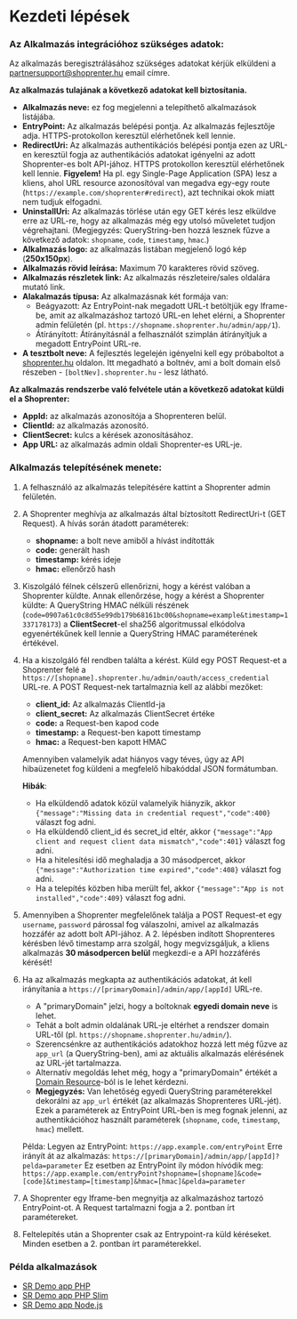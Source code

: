 # Kezdeti lépések

### Az Alkalmazás integrációhoz szükséges adatok:

Az alkalmazás beregisztrálásához szükséges adatokat kérjük elküldeni a partnersupport@shoprenter.hu email címre.

**Az alkalmazás tulajának a következő adatokat kell biztosítania.**
- **Alkalmazás neve:** ez fog megjelenni a telepíthető alkalmazások listájába.
- **EntryPoint:** Az alkalmazás belépési pontja. Az alkalmazás fejlesztője adja. HTTPS-protokollon keresztül elérhetőnek kell lennie.
- **RedirectUri:** Az alkalmazás authentikációs belépési pontja ezen az URL-en keresztül fogja az authentikációs adatokat igényelni az adott Shoprenter-es bolt API-jához. HTTPS protokollon keresztül elérhetőnek kell lennie. 
  **Figyelem!** Ha pl. egy Single-Page Application (SPA) lesz a kliens, ahol URL resource azonosítóval van megadva egy-egy route (`https://example.com/shoprenter#redirect`), azt technikai okok miatt nem tudjuk elfogadni.
- **UninstallUri:** Az alkalmazás törlése után egy GET kérés lesz elküldve erre az URL-re, hogy az alkalmazás még egy utolsó műveletet tudjon végrehajtani. 
  (Megjegyzés: QueryString-ben hozzá lesznek fűzve a következő adatok: `shopname`, `code`, `timestamp`, `hmac`.)
- **Alkalmazás logo:** az alkalmazás listában megjelenő logó kép (**250x150px**).
- **Alkalmazás rövid leírása:** Maximum 70 karakteres rövid szöveg.
- **Alkalmazás részletek link:** Az alkalmazás részleteire/sales oldalára mutató link.
- **Alakalmazás típusa:** Az alkalmazásnak két formája van:
  - Beágyazott: Az EntryPoint-nak megadott URL-t betöltjük egy Iframe-be, amit az alkalmazáshoz tartozó URL-en lehet elérni, a Shoprenter admin felületén (pl. `https://shopname.shoprenter.hu/admin/app/1`).
  - Átírányított: Átírányításnál a felhasználót szimplán átírányítjuk a megadott EntryPoint URL-re.
- **A tesztbolt neve:** A fejlesztés legelején igényelni kell egy próbaboltot a [shoprenter.hu](https://www.shoprenter.hu/) oldalon. 
  Itt megadható a boltnév, ami a bolt domain első részeben - `[boltNev].shoprenter.hu` - lesz látható.

**Az alkalmazás rendszerbe való felvétele után a következő adatokat küldi el a Shoprenter:**
- **AppId:** az alkalmazás azonosítója a Shoprenteren belül. 
- **ClientId:** az alkalmazás azonosító.
- **ClientSecret:** kulcs a kérések azonosításához.
- **App URL:** az alkalmazás admin oldali Shoprenter-es URL-je.

### Alkalmazás telepítésének menete:
1. A felhasználó az alkalmazás telepítésére kattint a Shoprenter admin felületén.
2. A Shoprenter meghívja az alkalmazás által bíztosított RedirectUri-t (GET Request).
    A hívás során átadott paraméterek:
    - **shopname:** a bolt neve amiből a hívást indították
    - **code:** generált hash
    - **timestamp:** kérés ideje
    - **hmac:** ellenőrző hash
3. Kiszolgáló félnek célszerű ellenőrizni, hogy a kérést valóban a Shoprenter küldte.
   Annak ellenőrzése, hogy a kérést a Shoprenter küldte:
   A QueryString HMAC nélküli részének (`code=0907a61c0c8d55e99db179b68161bc00&shopname=example&timestamp=1337178173`) a **ClientSecret**-el sha256 algoritmussal elkódolva egyenértékűnek kell lennie a QueryString HMAC paraméterének értékével.
4. Ha a kiszolgáló fél rendben találta a kérést. Küld egy POST Request-et a Shoprenter felé a `https://[shopname].shoprenter.hu/admin/oauth/access_credential` URL-re. 
   A POST Request-nek tartalmaznia kell az alábbi mezőket:
    - **client_id:** Az alkalmazás ClientId-ja
    - **client_secret:** Az alkalmazás ClientSecret értéke 
    - **code:** a Request-ben kapod code
    - **timestamp:** a Request-ben kapott timestamp
    - **hmac:** a Request-ben kapott HMAC
    
    Amennyiben valamelyik adat hiányos vagy téves, úgy az API hibaüzenetet fog küldeni a megfelelő hibakóddal JSON formátumban. 
    
    **Hibák**:
    - Ha elküldendő adatok közül valamelyik hiányzik, akkor `{"message":"Missing data in credential request","code":400}` választ fog adni.
    - Ha elküldendő client_id és secret_id eltér, akkor `{"message":"App client and request client data mismatch","code":401}` választ fog adni.
    - Ha a hitelesítési idő meghaladja a 30 másodpercet, akkor `{"message":"Authorization time expired","code":408}` választ fog adni.
    - Ha a telepítés közben hiba merült fel, akkor  `{"message":"App is not installed","code":409}` választ fog adni.
5. Amennyiben a Shoprenter megfelelőnek találja a POST Request-et egy `username`, `password` párossal fog válaszolni, amivel az alkalmazás hozzáfér az adott bolt API-jához. 
   A 2. lépésben indított Shoprenteres kérésben lévő timestamp arra szolgál, hogy megvizsgáljuk, a kliens alkalmazás **30 másodpercen belül** megkezdi-e a API hozzáférés kérését!
6. Ha az alkalmazás megkapta az authentikációs adatokat, át kell irányítania a `https://[primaryDomain]/admin/app/[appId]` URL-re.
   - A "primaryDomain" jelzi, hogy a boltoknak **egyedi domain neve** is lehet.
   - Tehát a bolt admin oldalának URL-je eltérhet a rendszer domain URL-től (pl. `https://shopname.shoprenter.hu/admin/`).
   - Szerencsénkre az authentikációs adatokhoz hozzá lett még fűzve az `app_url` (a QueryString-ben), ami az aktuális alkalmazás elérésének az URL-jét tartalmazza. 
   - Alternatív megoldás lehet még, hogy a "primaryDomain" értékét a [Domain Resource](https://doc.shoprenter.hu/api/domain.html#tulajdonsagok)-ból is le lehet kérdezni.
   - **Megjegyzés:** Van lehetőség egyedi QueryString paraméterekkel dekorálni az `app_url` értékét (az alkalmazás Shoprenteres URL-jét).
     Ezek a paraméterek az EntryPoint URL-ben is meg fognak jelenni, az authentikációhoz használt paraméterek (`shopname`, `code`, `timestamp`, `hmac`) mellett.

    Példa: 
    Legyen az EntryPoint: `https://app.example.com/entryPoint`
    Erre irányít át az alkalmazás: `https://[primaryDomain]/admin/app/[appId]?pelda=parameter`
    Ez esetben az EntryPoint íly módon hívódik meg: `https://app.example.com/entryPoint?shopname=[shopname]&code=[code]&timestamp=[timestamp]&hmac=[hmac]&pelda=parameter`
7. A Shoprenter egy Iframe-ben megnyitja az alkalmazáshoz tartozó EntryPoint-ot. A Request tartalmazni fogja a 2. pontban írt paramétereket.
8. Feltelepítés után a Shoprenter csak az Entrypoint-ra küld kéréseket. Minden esetben a 2. pontban írt paraméterekkel.

### Példa alkalmazások
- [SR Demo app PHP](https://github.com/Shoprenter/sr-demo-app-php)
- [SR Demo app PHP Slim](https://github.com/Shoprenter/sr-demo-app-php-slim)
- [SR Demo app Node.js](https://github.com/Shoprenter/sr-demo-app-node)
